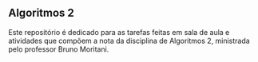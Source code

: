 ## Algoritmos 2

Este repositório é dedicado para as tarefas feitas em sala de aula e atividades que compõem a nota da disciplina de Algoritmos 2, ministrada pelo professor Bruno Moritani.
